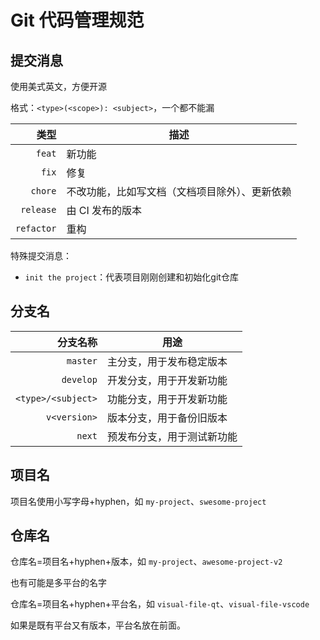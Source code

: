 # Git 代码管理规范

## 提交消息

使用美式英文，方便开源

格式：`<type>(<scope>): <subject>`，一个都不能漏

|       类型 | 描述                                           |
| ---------: | ---------------------------------------------- |
|     `feat` | 新功能                                         |
|      `fix` | 修复                                           |
|    `chore` | 不改功能，比如写文档（文档项目除外）、更新依赖 |
|  `release` | 由 CI 发布的版本                               |
| `refactor` | 重构                                           |

特殊提交消息：

- `init the project`：代表项目刚刚创建和初始化git仓库

## 分支名

|           分支名称 | 用途                       |
| -----------------: | -------------------------- |
|           `master` | 主分支，用于发布稳定版本   |
|          `develop` | 开发分支，用于开发新功能   |
| `<type>/<subject>` | 功能分支，用于开发新功能   |
|       `v<version>` | 版本分支，用于备份旧版本   |
|             `next` | 预发布分支，用于测试新功能 |

## 项目名

项目名使用小写字母+hyphen，如 `my-project`、`swesome-project`

## 仓库名

仓库名=项目名+hyphen+版本，如 `my-project`、`awesome-project-v2`

也有可能是多平台的名字

仓库名=项目名+hyphen+平台名，如 `visual-file-qt`、`visual-file-vscode`

如果是既有平台又有版本，平台名放在前面。





